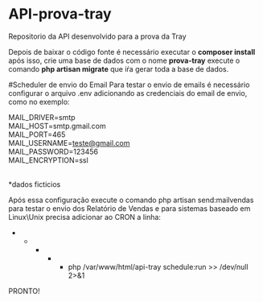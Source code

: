# API-prova-tray
Repositorio da API desenvolvido para a prova da Tray

Depois de baixar o código fonte é necessário executar o <b>composer install</b> após isso, crie uma base de dados com o nome <b>prova-tray</b>
execute o comando <b>php artisan migrate</b> que iŕa gerar toda a base de dados.

#Scheduler de envio do Email
Para testar o envio de emails é necessário configurar o arquivo .env adicionando as credenciais do email de envio, como no exemplo:

MAIL_DRIVER=smtp<br>
MAIL_HOST=smtp.gmail.com<br>
MAIL_PORT=465<br>
MAIL_USERNAME=teste@gmail.com<br>
MAIL_PASSWORD=123456<br>
MAIL_ENCRYPTION=ssl<br><br>

*dados ficticios

Após essa configuração execute o comando php artisan send:mailvendas para testar o envio dos Relatório de Vendas e para sistemas 
baseado em Linux\Unix precisa adicionar ao CRON a linha:
* * * * * php /var/www/html/api-tray schedule:run >> /dev/null 2>&1

PRONTO!

